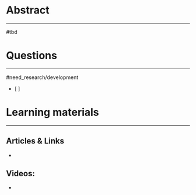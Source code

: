 # Abstract
---
#tbd



# Questions
---
#need_research/development 
- [ ] 



# Learning materials
---
## Articles & Links
- 
## Videos:
- 